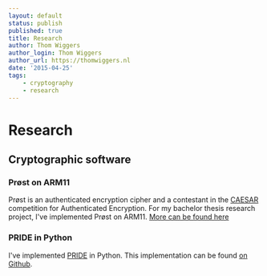 ```yaml
---
layout: default
status: publish
published: true
title: Research
author: Thom Wiggers
author_login: Thom Wiggers
author_url: https://thomwiggers.nl
date: '2015-04-25'
tags:
    - cryptography
    - research
---
```


# Research

## Cryptographic software

### Prøst on ARM11
Prøst is an authenticated encryption cipher and a contestant in the [CAESAR][caesar] competition for Authenticated Encryption.
For my bachelor thesis research project, I've implemented Prøst on ARM11. [More can be found here][proestpage]

### PRIDE in Python

I've implemented [PRIDE][pridepaper] in Python. This implementation can be found [on Github][pride-python].

[qhasm-arm]: https://github.com/thomwiggers/qhasm
[slpsat]: https://github.com/thomwiggers/find-shortest-slp
[slp-heuristic]: https://github.com/thomwiggers/slp-heuristic
[proest-arm11]: https://github.com/thomwiggers/proest-arm11
[thesis]: bachelorthesis.pdf
[presentation]: presentation.pdf
[caesar]: http://competitions.cr.yp.to
[qhasm]: http://cr.yp.to/qhasm.html
[cpucycles4ns]: https://github.com/thomwiggers/cpucycles4ns
[fixme]: http://wpformation.com/wp-content/uploads/2014/03/todo1.jpg
[proestpage]: /proest/
[pridepaper]: https://eprint.iacr.org/2014/453.pdf
[pride-python]: https://github.com/thomwiggers/pride-python/
